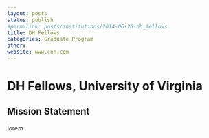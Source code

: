 ```yaml
---
layout: posts
status: publish
#permalink: posts/institutions/2014-06-26-dh_fellows
title: DH Fellows
categories: Graduate Program
other: 
website: www.cnn.com
---
```

# DH Fellows, University of Virginia

## Mission Statement

lorem.
  